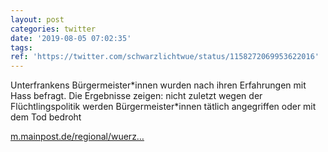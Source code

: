```yaml
---
layout: post
categories: twitter
date: '2019-08-05 07:02:35'
tags: 
ref: 'https://twitter.com/schwarzlichtwue/status/1158272069953622016'
---
```

Unterfrankens Bürgermeister\*innen wurden nach ihren Erfahrungen mit Hass befragt. Die Ergebnisse zeigen: nicht zuletzt wegen der Flüchtlingspolitik werden Bürgermeister\*innen tätlich angegriffen oder mit dem Tod bedroht

[m.mainpost.de/regional/wuerz…](https://m.mainpost.de/regional/wuerzburg/Grafik-Hass-gegen-Politiker-in-Unterfranken-nimmt-zu;art735,10288843)
